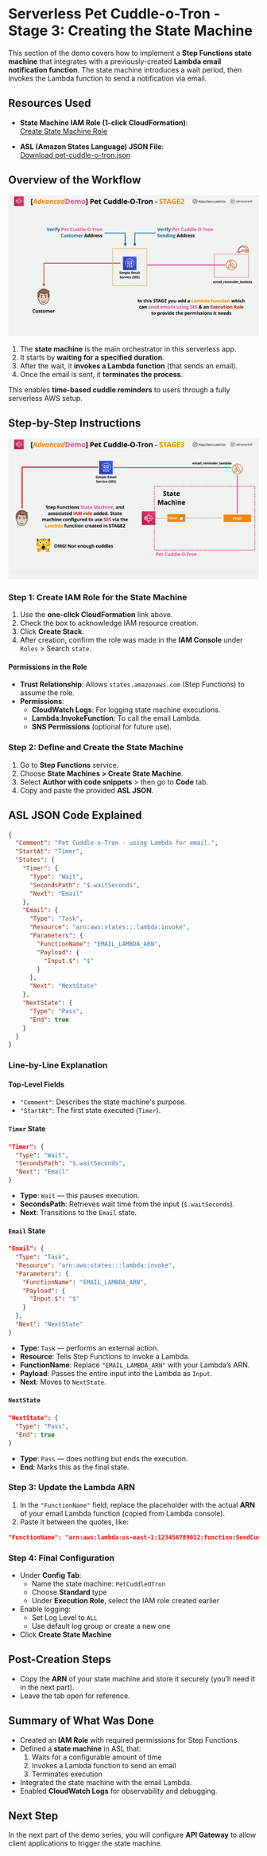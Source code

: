 # Serverless Pet Cuddle-o-Tron - Stage 3: Creating the State Machine

This section of the demo covers how to implement a **Step Functions state machine** that integrates with a previously-created **Lambda email notification function**. The state machine introduces a wait period, then invokes the Lambda function to send a notification via email.

## Resources Used

- **State Machine IAM Role (1-click CloudFormation)**:  
  [Create State Machine Role](https://console.aws.amazon.com/cloudformation/home?region=us-east-1#/stacks/quickcreate?templateURL=https://learn-cantrill-labs.s3.amazonaws.com/aws-serverless-pet-cuddle-o-tron/statemachinerole.yaml&stackName=StateMachineRole)

- **ASL (Amazon States Language) JSON File**:  
  [Download pet-cuddle-o-tron.json](https://learn-cantrill-labs.s3.amazonaws.com/aws-serverless-pet-cuddle-o-tron/pet-cuddle-o-tron.json)

## Overview of the Workflow

![alt text](./Images/image-32.png)

1. The **state machine** is the main orchestrator in this serverless app.
2. It starts by **waiting for a specified duration**.
3. After the wait, it **invokes a Lambda function** (that sends an email).
4. Once the email is sent, it **terminates the process**.

This enables **time-based cuddle reminders** to users through a fully serverless AWS setup.

## Step-by-Step Instructions

![alt text](./Images/image-33.png)

### Step 1: Create IAM Role for the State Machine

1. Use the **one-click CloudFormation** link above.
2. Check the box to acknowledge IAM resource creation.
3. Click **Create Stack**.
4. After creation, confirm the role was made in the **IAM Console** under `Roles` > Search `state`.

#### Permissions in the Role

- **Trust Relationship**: Allows `states.amazonaws.com` (Step Functions) to assume the role.
- **Permissions**:
  - **CloudWatch Logs**: For logging state machine executions.
  - **Lambda:InvokeFunction**: To call the email Lambda.
  - **SNS Permissions** (optional for future use).

### Step 2: Define and Create the State Machine

1. Go to **Step Functions** service.
2. Choose **State Machines > Create State Machine**.
3. Select **Author with code snippets** > then go to **Code** tab.
4. Copy and paste the provided **ASL JSON**.

## ASL JSON Code Explained

```json
{
  "Comment": "Pet Cuddle-o-Tron - using Lambda for email.",
  "StartAt": "Timer",
  "States": {
    "Timer": {
      "Type": "Wait",
      "SecondsPath": "$.waitSeconds",
      "Next": "Email"
    },
    "Email": {
      "Type": "Task",
      "Resource": "arn:aws:states:::lambda:invoke",
      "Parameters": {
        "FunctionName": "EMAIL_LAMBDA_ARN",
        "Payload": {
          "Input.$": "$"
        }
      },
      "Next": "NextState"
    },
    "NextState": {
      "Type": "Pass",
      "End": true
    }
  }
}
```

### Line-by-Line Explanation

#### Top-Level Fields

- `"Comment"`: Describes the state machine's purpose.
- `"StartAt"`: The first state executed (`Timer`).

#### `Timer` State

```json
"Timer": {
  "Type": "Wait",
  "SecondsPath": "$.waitSeconds",
  "Next": "Email"
}
```

- **Type**: `Wait` — this pauses execution.
- **SecondsPath**: Retrieves wait time from the input (`$.waitSeconds`).
- **Next**: Transitions to the `Email` state.

#### `Email` State

```json
"Email": {
  "Type": "Task",
  "Resource": "arn:aws:states:::lambda:invoke",
  "Parameters": {
    "FunctionName": "EMAIL_LAMBDA_ARN",
    "Payload": {
      "Input.$": "$"
    }
  },
  "Next": "NextState"
}
```

- **Type**: `Task` — performs an external action.
- **Resource**: Tells Step Functions to invoke a Lambda.
- **FunctionName**: Replace `"EMAIL_LAMBDA_ARN"` with your Lambda’s ARN.
- **Payload**: Passes the entire input into the Lambda as `Input`.
- **Next**: Moves to `NextState`.

#### `NextState`

```json
"NextState": {
  "Type": "Pass",
  "End": true
}
```

- **Type**: `Pass` — does nothing but ends the execution.
- **End**: Marks this as the final state.

### Step 3: Update the Lambda ARN

1. In the `"FunctionName"` field, replace the placeholder with the actual **ARN** of your email Lambda function (copied from Lambda console).
2. Paste it between the quotes, like:

```json
"FunctionName": "arn:aws:lambda:us-east-1:123456789012:function:SendCuddleEmail"
```

### Step 4: Final Configuration

- Under **Config Tab**:
  - Name the state machine: `PetCuddleOTron`
  - Choose **Standard** type
  - Under **Execution Role**, select the IAM role created earlier
- Enable logging:
  - Set Log Level to `ALL`
  - Use default log group or create a new one
- Click **Create State Machine**

## Post-Creation Steps

- Copy the **ARN** of your state machine and store it securely (you’ll need it in the next part).
- Leave the tab open for reference.

## Summary of What Was Done

- Created an **IAM Role** with required permissions for Step Functions.
- Defined a **state machine** in ASL that:
  1. Waits for a configurable amount of time
  2. Invokes a Lambda function to send an email
  3. Terminates execution
- Integrated the state machine with the email Lambda.
- Enabled **CloudWatch Logs** for observability and debugging.

## Next Step

In the next part of the demo series, you will configure **API Gateway** to allow client applications to trigger the state machine.
